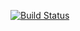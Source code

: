 [![Build Status](https://travis-ci.org/VT-EGIS/vt-campus-map.svg?branch=master)](https://travis-ci.org/VT-EGIS/vt-campus-map)
